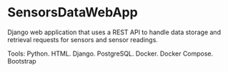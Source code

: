 # SensorsDataWebApp
Django web application that uses a REST API to handle data storage and retrieval requests for sensors and sensor readings.

Tools: Python. HTML. Django. PostgreSQL. Docker. Docker Compose. Bootstrap

